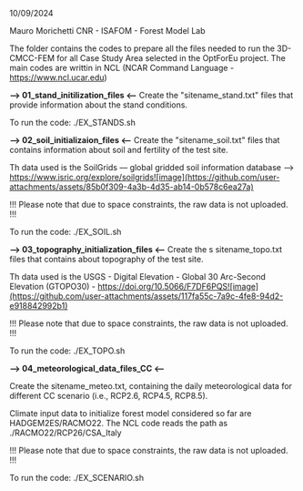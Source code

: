 10/09/2024

Mauro Morichetti
CNR - ISAFOM - Forest Model Lab

The folder contains the codes to prepare all the files needed to run the 3D-CMCC-FEM for all Case Study Area selected in the OptForEu project.
The main codes are writtin in NCL (NCAR Command Language - https://www.ncl.ucar.edu)

**--> 01_stand_initilization_files <--**
Create the "sitename_stand.txt" files that provide information about the stand conditions.

To run the code: 
./EX_STANDS.sh

**--> 02_soil_initializaion_files <--**
Create the "sitename_soil.txt" files that contains information about soil and fertility of the test site.

Th data used is the SoilGrids — global gridded soil information database --> https://www.isric.org/explore/soilgrids![image](https://github.com/user-attachments/assets/85b0f309-4a3b-4d35-ab14-0b578c6ea27a)

!!! Please note that due to space constraints, the raw data is not uploaded. !!!

To run the code: 
./EX_SOIL.sh

**--> 03_topography_initialization_files <--**
Create the s sitename_topo.txt files that contains about topography of the test
site.

Th data used is  the USGS - Digital Elevation - Global 30 Arc-Second Elevation (GTOPO30) - https://doi.org/10.5066/F7DF6PQS![image](https://github.com/user-attachments/assets/117fa55c-7a9c-4fe8-94d2-e918842992b1)

!!! Please note that due to space constraints, the raw data is not uploaded. !!!

To run the code: 
./EX_TOPO.sh

**--> 04_meteorological_data_files_CC <--**

Create the sitename_meteo.txt, containing the daily meteorological data for different CC scenario (i.e., RCP2.6, RCP4.5, RCP8.5).

Climate input data to initialize forest model considered so far are HADGEM2ES/RACMO22. The NCL code reads the path as ./RACMO22/RCP26/CSA_Italy

!!! Please note that due to space constraints, the raw data is not uploaded. !!!

To run the code: 
./EX_SCENARIO.sh








